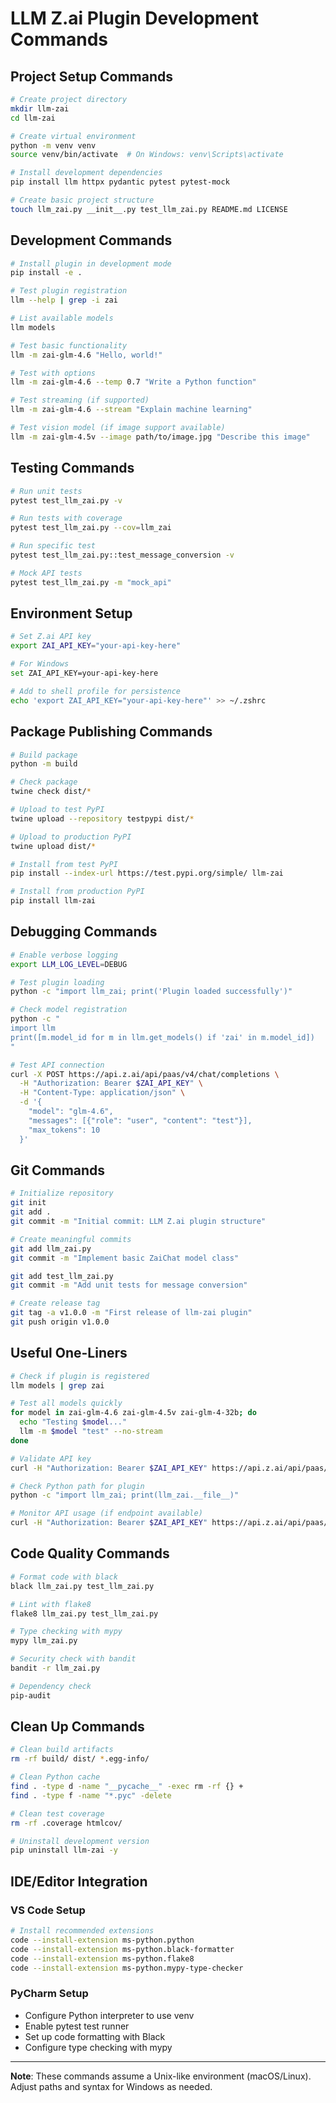 # LLM Z.ai Plugin Development Commands

## Project Setup Commands

```bash
# Create project directory
mkdir llm-zai
cd llm-zai

# Create virtual environment
python -m venv venv
source venv/bin/activate  # On Windows: venv\Scripts\activate

# Install development dependencies
pip install llm httpx pydantic pytest pytest-mock

# Create basic project structure
touch llm_zai.py __init__.py test_llm_zai.py README.md LICENSE
```

## Development Commands

```bash
# Install plugin in development mode
pip install -e .

# Test plugin registration
llm --help | grep -i zai

# List available models
llm models

# Test basic functionality
llm -m zai-glm-4.6 "Hello, world!"

# Test with options
llm -m zai-glm-4.6 --temp 0.7 "Write a Python function"

# Test streaming (if supported)
llm -m zai-glm-4.6 --stream "Explain machine learning"

# Test vision model (if image support available)
llm -m zai-glm-4.5v --image path/to/image.jpg "Describe this image"
```

## Testing Commands

```bash
# Run unit tests
pytest test_llm_zai.py -v

# Run tests with coverage
pytest test_llm_zai.py --cov=llm_zai

# Run specific test
pytest test_llm_zai.py::test_message_conversion -v

# Mock API tests
pytest test_llm_zai.py -m "mock_api"
```

## Environment Setup

```bash
# Set Z.ai API key
export ZAI_API_KEY="your-api-key-here"

# For Windows
set ZAI_API_KEY=your-api-key-here

# Add to shell profile for persistence
echo 'export ZAI_API_KEY="your-api-key-here"' >> ~/.zshrc
```

## Package Publishing Commands

```bash
# Build package
python -m build

# Check package
twine check dist/*

# Upload to test PyPI
twine upload --repository testpypi dist/*

# Upload to production PyPI
twine upload dist/*

# Install from test PyPI
pip install --index-url https://test.pypi.org/simple/ llm-zai

# Install from production PyPI
pip install llm-zai
```

## Debugging Commands

```bash
# Enable verbose logging
export LLM_LOG_LEVEL=DEBUG

# Test plugin loading
python -c "import llm_zai; print('Plugin loaded successfully')"

# Check model registration
python -c "
import llm
print([m.model_id for m in llm.get_models() if 'zai' in m.model_id])
"

# Test API connection
curl -X POST https://api.z.ai/api/paas/v4/chat/completions \
  -H "Authorization: Bearer $ZAI_API_KEY" \
  -H "Content-Type: application/json" \
  -d '{
    "model": "glm-4.6",
    "messages": [{"role": "user", "content": "test"}],
    "max_tokens": 10
  }'
```

## Git Commands

```bash
# Initialize repository
git init
git add .
git commit -m "Initial commit: LLM Z.ai plugin structure"

# Create meaningful commits
git add llm_zai.py
git commit -m "Implement basic ZaiChat model class"

git add test_llm_zai.py
git commit -m "Add unit tests for message conversion"

# Create release tag
git tag -a v1.0.0 -m "First release of llm-zai plugin"
git push origin v1.0.0
```

## Useful One-Liners

```bash
# Check if plugin is registered
llm models | grep zai

# Test all models quickly
for model in zai-glm-4.6 zai-glm-4.5v zai-glm-4-32b; do
  echo "Testing $model..."
  llm -m $model "test" --no-stream
done

# Validate API key
curl -H "Authorization: Bearer $ZAI_API_KEY" https://api.z.ai/api/paas/v4/models

# Check Python path for plugin
python -c "import llm_zai; print(llm_zai.__file__)"

# Monitor API usage (if endpoint available)
curl -H "Authorization: Bearer $ZAI_API_KEY" https://api.z.ai/api/paas/v4/usage
```

## Code Quality Commands

```bash
# Format code with black
black llm_zai.py test_llm_zai.py

# Lint with flake8
flake8 llm_zai.py test_llm_zai.py

# Type checking with mypy
mypy llm_zai.py

# Security check with bandit
bandit -r llm_zai.py

# Dependency check
pip-audit
```

## Clean Up Commands

```bash
# Clean build artifacts
rm -rf build/ dist/ *.egg-info/

# Clean Python cache
find . -type d -name "__pycache__" -exec rm -rf {} +
find . -type f -name "*.pyc" -delete

# Clean test coverage
rm -rf .coverage htmlcov/

# Uninstall development version
pip uninstall llm-zai -y
```

## IDE/Editor Integration

### VS Code Setup
```bash
# Install recommended extensions
code --install-extension ms-python.python
code --install-extension ms-python.black-formatter
code --install-extension ms-python.flake8
code --install-extension ms-python.mypy-type-checker
```

### PyCharm Setup
- Configure Python interpreter to use venv
- Enable pytest test runner
- Set up code formatting with Black
- Configure type checking with mypy

---

**Note**: These commands assume a Unix-like environment (macOS/Linux). Adjust paths and syntax for Windows as needed.